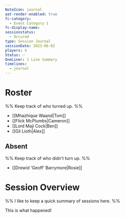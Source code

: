 ```yaml
---
NoteIcon: journal
aat-render-enabled: true
fc-category:
  - Event Category 1
fc-display-name: 
sessionstatus:
  - Occured
type: Session Journal
sessionDate: 2023-06-02
players: 4
Status: ✅
OneLiner: 1 Line Summary
timelines:
  - journal
---
```




# Roster 

%% Keep track of who turned up. %%

- [[Mhazhique Waand|Tom]]
- [[Flick McPlumbs|Cameron]]
- [[Lord Maji Cock|Ben]]
- [[Gil Lioth|Alex]]

## Absent

%% Keep track of who didn't turn up. %%

- [[Drewid 'Geoff' Barrymore|Rosie]]

# Session Overview

%% I like to keep a quick summary of sessions here. %%

This is what happened! 